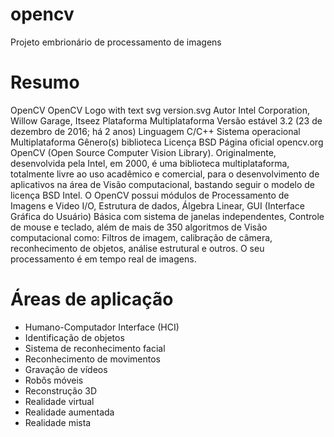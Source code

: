 # opencv
Projeto embrionário de processamento de imagens


# Resumo

OpenCV
OpenCV Logo with text svg version.svg
Autor	Intel Corporation, Willow Garage, Itseez
Plataforma	Multiplataforma
Versão estável	3.2 (23 de dezembro de 2016; há 2 anos)
Linguagem	C/C++
Sistema operacional	Multiplataforma
Gênero(s)	biblioteca
Licença	BSD
Página oficial	opencv.org
OpenCV (Open Source Computer Vision Library). Originalmente, desenvolvida pela Intel, em 2000, é uma biblioteca multiplataforma, totalmente livre ao uso acadêmico e comercial, para o desenvolvimento de aplicativos na área de Visão computacional, bastando seguir o modelo de licença BSD Intel. O OpenCV possui módulos de Processamento de Imagens e Video I/O, Estrutura de dados, Álgebra Linear, GUI (Interface Gráfica do Usuário) Básica com sistema de janelas independentes, Controle de mouse e teclado, além de mais de 350 algoritmos de Visão computacional como: Filtros de imagem, calibração de câmera, reconhecimento de objetos, análise estrutural e outros. O seu processamento é em tempo real de imagens.

# Áreas de aplicação

* Humano-Computador Interface (HCI)
* Identificação de objetos
* Sistema de reconhecimento facial
* Reconhecimento de movimentos
* Gravação de vídeos
* Robôs móveis
* Reconstrução 3D
* Realidade virtual
* Realidade aumentada
* Realidade mista
